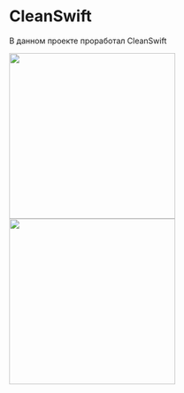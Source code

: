 # CleanSwift

В данном проекте проработал CleanSwift

<img src = "https://user-images.githubusercontent.com/101284761/167266628-8518f809-43dc-4cbd-aa6a-6604971f06b6.png" width = "300"> <img src = "https://user-images.githubusercontent.com/101284761/167266632-e5ccfa5f-54b4-4c34-9b38-531664d757ec.png" width = "300">
